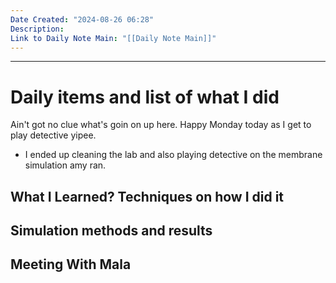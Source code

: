 ```yaml
---
Date Created: "2024-08-26 06:28"
Description: 
Link to Daily Note Main: "[[Daily Note Main]]"
---
```

---
# Daily items and list of what I did

Ain't got no clue what's goin on up here. Happy Monday today as I get to play detective yipee. 
- I ended up cleaning the lab and also playing detective on the membrane simulation amy ran. 


## What I Learned? Techniques on how I did it

 

## Simulation methods and results



## Meeting With Mala
